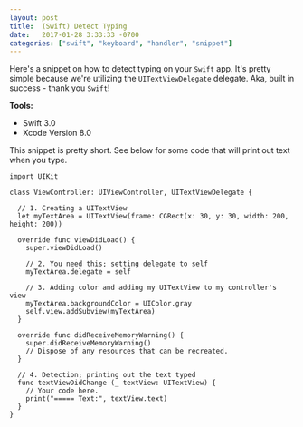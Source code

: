 ```yaml
---
layout: post
title:  (Swift) Detect Typing
date:   2017-01-28 3:33:33 -0700
categories: ["swift", "keyboard", "handler", "snippet"]
---
```


Here's a snippet on how to detect typing on your `Swift` app. It's pretty simple because we're utilizing the `UITextViewDelegate` delegate. Aka, built in success - thank you `Swift`!

**Tools:**

- Swift 3.0
- Xcode Version 8.0

This snippet is pretty short. See below for some code that will print out text when you type.

```
import UIKit

class ViewController: UIViewController, UITextViewDelegate {

  // 1. Creating a UITextView
  let myTextArea = UITextView(frame: CGRect(x: 30, y: 30, width: 200, height: 200))

  override func viewDidLoad() {
    super.viewDidLoad()

    // 2. You need this; setting delegate to self
    myTextArea.delegate = self

    // 3. Adding color and adding my UITextView to my controller's view
    myTextArea.backgroundColor = UIColor.gray
    self.view.addSubview(myTextArea)
  }

  override func didReceiveMemoryWarning() {
    super.didReceiveMemoryWarning()
    // Dispose of any resources that can be recreated.
  }

  // 4. Detection; printing out the text typed
  func textViewDidChange (_ textView: UITextView) {
    // Your code here.
    print("===== Text:", textView.text)
  }
}
```
